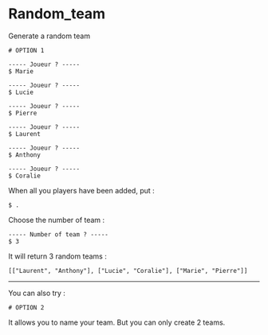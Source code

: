 # Random_team
Generate a random team
```'rb'
# OPTION 1
```

```'sh'
----- Joueur ? -----
$ Marie

----- Joueur ? -----
$ Lucie

----- Joueur ? -----
$ Pierre

----- Joueur ? -----
$ Laurent

----- Joueur ? -----
$ Anthony

----- Joueur ? -----
$ Coralie

```
When all you players have been added, put :
```'sh'
$ .
```
Choose the number of team :

```'sh'
----- Number of team ? -----
$ 3
```

It will return 3 random teams  :

```'rb'
[["Laurent", "Anthony"], ["Lucie", "Coralie"], ["Marie", "Pierre"]]
```

-----------------

You can also try :
```'rb'
# OPTION 2
```
It allows you to name your team. But you can only create 2 teams.
